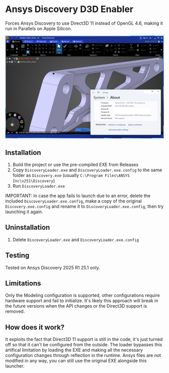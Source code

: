 # Ansys Discovery D3D Enabler
Forces Ansys Discovery to use Direct3D 11 instead of OpenGL 4.6, making it run in Parallels on Apple Silicon.

![ANSYSDiscovery](Discovery.png "Ansys Discovery in Parallels on MacOS")

## Installation
1. Build the project or use the pre-compiled EXE from Releases
1. Copy `DiscoveryLoader.exe` and `DiscoveryLoader.exe.config` to the same folder as `Discovery.exe` (usually `C:\Program Files\ANSYS Inc\v251\Discovery`)
1. Run `DiscoveryLoader.exe`

IMPORTANT: In case the app fails to launch due to an error, delete the included `DiscoveryLoader.exe.config`, make a copy of the original `Discovery.exe.config` and rename it to `DiscoveryLoader.exe.config`, then try launching it again.

## Uninstallation
1. Delete `DiscoveryLoader.exe` and `DiscoveryLoader.exe.config`

## Testing
Tested on Ansys Discovery 2025 R1 25.1 only.

## Limitations
Only the Modeling configuration is supported, other configurations require hardware support and fail to initialize. It's likely this approach will break in the future versions when the API changes or the Direct3D support is removed.

## How does it work?
It exploits the fact that Direct3D 11 support is still in the code, it's just turned off so that it can't be configured from the outside. The loader bypasses this artifical limitation by loading the EXE and making all the necessary configuration changes through reflection in the runtime. Ansys files are not modified in any way, you can still use the original EXE alongside this launcher.
